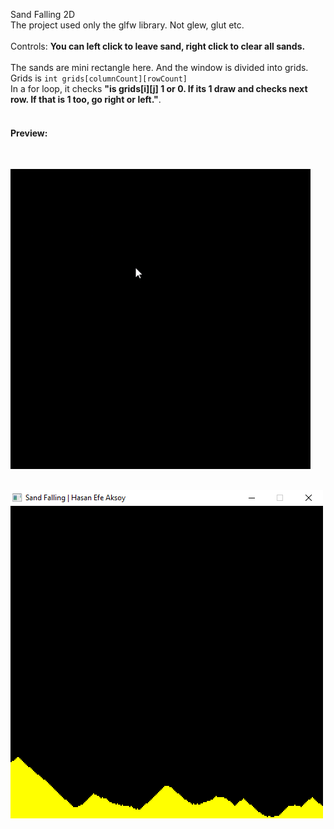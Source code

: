 Sand Falling 2D
<br>
The project used only the glfw library. Not glew, glut etc.
<br>
<br>
Controls: <b> You can left click to leave sand, right click to clear all sands.</b>
<br>
<br>
The sands are mini rectangle here. And the window is divided into grids. Grids is ```int grids[columnCount][rowCount]```
<br>
In a for loop, it checks <b>"is grids[i][j] 1 or 0. If its 1 draw and checks next row. If that is 1 too, go right or left."</b>.
<br>
<br>
<h4>Preview:</h4>
<br>

![gif](./sandfalling2.gif)

<br>

<img src="./sandfalling1.png">
